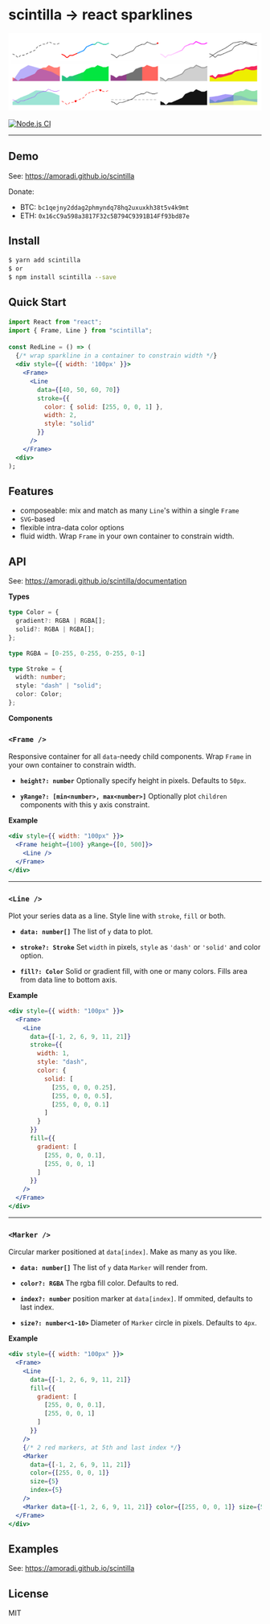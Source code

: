 # scintilla → react sparklines

![sparklines](./scintilla-sparklines.png)

[![Node.js CI](https://github.com/amoradi/scintilla/actions/workflows/node.js.yml/badge.svg)](https://github.com/amoradi/scintilla/actions/workflows/node.js.yml)

---

## Demo

See: https://amoradi.github.io/scintilla

Donate:
- BTC: `bc1qejny2ddag2phmyndq78hq2uxuxkh38t5v4k9mt`
- ETH: `0x16cC9a598a3817F32c5B794C9391B14Ff93bd87e`

## Install

```bash
$ yarn add scintilla
$ or
$ npm install scintilla --save
```

## Quick Start

```jsx
import React from "react";
import { Frame, Line } from "scintilla";

const RedLine = () => (
  {/* wrap sparkline in a container to constrain width */}
  <div style={{ width: '100px' }}>
    <Frame>
      <Line
        data={[40, 50, 60, 70]}
        stroke={{
          color: { solid: [255, 0, 0, 1] },
          width: 2,
          style: "solid"
        }}
      />
    </Frame>
  <div>
);
```

## Features

- composeable: mix and match as many `Line`'s within a single `Frame`
- `SVG`-based
- flexible intra-data color options
- fluid width. Wrap `Frame` in your own container to constrain width.

## API

See: https://amoradi.github.io/scintilla/documentation

**Types**

```ts
type Color = {
  gradient?: RGBA | RGBA[];
  solid?: RGBA | RGBA[];
};
```

```ts
type RGBA = [0-255, 0-255, 0-255, 0-1]
```

```ts
type Stroke = {
  width: number;
  style: "dash" | "solid";
  color: Color;
};
```

**Components**

### `<Frame />`

Responsive container for all `data`-needy child components. Wrap `Frame` in your own container to constrain width.

- **`height?: number`**
  Optionally specify height in pixels. Defaults to `50px`.

- **`yRange?: [min<number>, max<number>]`**
  Optionally plot `children` components with this y axis constraint.

**Example**

```jsx
<div style={{ width: "100px" }}>
  <Frame height={100} yRange={[0, 500]}>
    <Line />
  </Frame>
</div>
```

---

### `<Line />`

Plot your series data as a line. Style line with `stroke`, `fill` or both.

- **`data: number[]`**
  The list of `y` data to plot.

- **`stroke?: Stroke`**
  Set `width` in pixels, `style` as `'dash'` or `'solid'` and color option.

- **`fill?: Color`**
  Solid or gradient fill, with one or many colors. Fills area from data line to bottom axis.

**Example**

```jsx
<div style={{ width: "100px" }}>
  <Frame>
    <Line
      data={[-1, 2, 6, 9, 11, 21]}
      stroke={{
        width: 1,
        style: "dash",
        color: {
          solid: [
            [255, 0, 0, 0.25],
            [255, 0, 0, 0.5],
            [255, 0, 0, 0.1]
          ]
        }
      }}
      fill={{
        gradient: [
          [255, 0, 0, 0.1],
          [255, 0, 0, 1]
        ]
      }}
    />
  </Frame>
</div>
```

---

### `<Marker />`

Circular marker positioned at `data[index]`. Make as many as you like.

- **`data: number[]`**
  The list of `y` data `Marker` will render from.

- **`color?: RGBA`**
  The rgba fill color. Defaults to red.

- **`index?: number`**
  position marker at `data[index]`. If ommited, defaults to last index.

- **`size?: number<1-10>`**
  Diameter of `Marker` circle in pixels. Defaults to `4px`.

**Example**

```jsx
<div style={{ width: "100px" }}>
  <Frame>
    <Line
      data={[-1, 2, 6, 9, 11, 21]}
      fill={{
        gradient: [
          [255, 0, 0, 0.1],
          [255, 0, 0, 1]
        ]
      }}
    />
    {/* 2 red markers, at 5th and last index */}
    <Marker
      data={[-1, 2, 6, 9, 11, 21]}
      color={[255, 0, 0, 1]}
      size={5}
      index={5}
    />
    <Marker data={[-1, 2, 6, 9, 11, 21]} color={[255, 0, 0, 1]} size={5} />
  </Frame>
</div>
```

## Examples

See: https://amoradi.github.io/scintilla

## License

MIT
